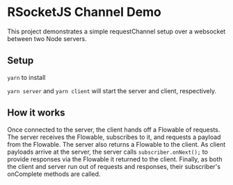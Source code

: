 # RSocketJS Channel Demo

This project demonstrates a simple requestChannel setup over a websocket between two Node servers.

## Setup

`yarn` to install

`yarn server` and `yarn client` will start the server and client, respectively.

## How it works

Once connected to the server, the client hands off a Flowable of requests. The server receives the Flowable, subscribes to it, and requests a payload from the Flowable. The server also returns a Flowable to the client. As client payloads arrive at the server, the server calls `subscriber.onNext();` to provide responses via the Flowable it returned to the client. Finally, as both the client and server run out of requests and responses, their subscriber's onComplete methods are called.